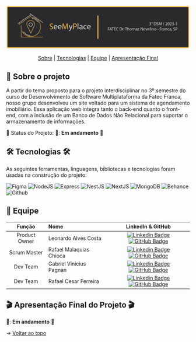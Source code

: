 <br id="topo">

<p align="center"> <img src="./img/BannerPI3s.png" /></p>

<p align="center">
    <a href="#sobre">Sobre</a>  |
    <a href="#tecnologias">Tecnologias</a>  |  
    <a href="#equipe">Equipe</a>  |  
    <a href="#final">Apresentação Final</a>
</p>

<span id="sobre">

## :bookmark_tabs: Sobre o projeto

A partir do tema proposto para o projeto interdisciplinar no 3º semestre do curso de Desenvolvimento de Software Multiplataforma da Fatec Franca, nosso grupo desenvolveu um site voltado para um sistema de agendamento imobiliário. Essa aplicação web integra tanto o back-end quanto o front-end, com a inclusão de um Banco de Dados Não Relacional para suportar o armazenamento de informações.

:pushpin: Status do Projeto: 🚧: **Em andamento** 🚧


<span id="tecnologias">

## 🛠️ Tecnologias 🛠️ 

As seguintes ferramentas, linguagens, bibliotecas e tecnologias foram usadas na construção do projeto:
    
![Figma](https://img.shields.io/badge/Figma-F24E1E?style=for-the-badge&logo=figma&logoColor=white)
![NodeJS](https://img.shields.io/badge/Node.js-43853D?style=for-the-badge&logo=node.js&logoColor=white)
![Express](	https://img.shields.io/badge/Express.js-404D59?style=for-the-badge)
![NestJS](https://img.shields.io/badge/nestjs-%23E0234E.svg?style=for-the-badge&logo=nestjs&logoColor=white)
![NextJS](https://img.shields.io/badge/NextJs-F24E1E?style=for-the-badge&logo=nextjs&logoColor=white)
![MongoDB](https://img.shields.io/badge/MongoDB-%234ea94b.svg?style=for-the-badge&logo=mongodb&logoColor=white)
![Behance](https://img.shields.io/badge/Behance-5551ff?style=for-the-badge&logo=behance&logoColor=white)
![Github](https://img.shields.io/badge/GitHub-100000?style=for-the-badge&logo=github&logoColor=white)


<span id="equipe">

## :busts_in_silhouette: Equipe
    
| Função | Nome | LinkedIn & GitHub |
| :-----------: | :------------------------------------ | :-------------------------------------------------------------------------------------------------------------------------------------------------------------------------------------------------------------------------------------------------------------------------------------------------------------------------: |
| Product Owner | Leonardo Alves Costa | [![Linkedin Badge](https://img.shields.io/badge/Linkedin-blue?style=flat-square&logo=Linkedin&logoColor=white)]() [![GitHub Badge](https://img.shields.io/badge/GitHub-111217?style=flat-square&logo=github&logoColor=white)](https://github.com/leonardoalvescosta)|
| Scrum Master  | Rafael Malaquias Chioca |[![Linkedin Badge](https://img.shields.io/badge/Linkedin-blue?style=flat-square&logo=Linkedin&logoColor=white)](https://www.linkedin.com/in/rafaelchioca/) [![GitHub Badge](https://img.shields.io/badge/GitHub-111217?style=flat-square&logo=github&logoColor=white)](https://github.com/rafaelchioca)|
|   Dev Team    | Gabriel Vinicius Pagnan | [![Linkedin Badge](https://img.shields.io/badge/Linkedin-blue?style=flat-square&logo=Linkedin&logoColor=white)](https://www.linkedin.com/in/gabriel-pagnan00/) [![GitHub Badge](https://img.shields.io/badge/GitHub-111217?style=flat-square&logo=github&logoColor=white)](https://github.com/Gabriel-pagnan)          |
|   Dev Team    | Rafael Cesar Ferreira |   [![Linkedin Badge](https://img.shields.io/badge/Linkedin-blue?style=flat-square&logo=Linkedin&logoColor=white)](https://www.linkedin.com/in/rafael-cesar-ferreira-3894b8231/) [![GitHub Badge](https://img.shields.io/badge/GitHub-111217?style=flat-square&logo=github&logoColor=white)](https://github.com/rafaelcf00)|



<span id="final">

## :clapper: Apresentação Final do Projeto :clapper:
    
🚧: **Em andamento** 🚧
    

→ [Voltar ao topo](#topo)

